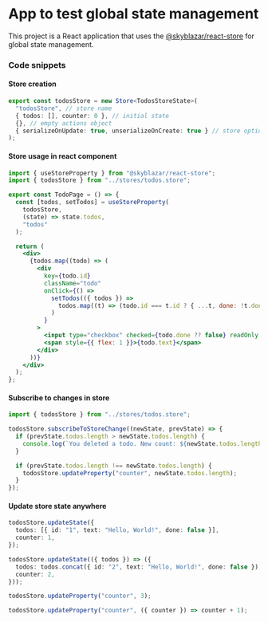 # App to test global state management

This project is a React application that uses the [@skyblazar/react-store](https://www.npmjs.com/package/@skyblazar/react-store) for global state management.

### Code snippets

#### Store creation

```ts
export const todosStore = new Store<TodosStoreState>(
  "todosStore", // store name
  { todos: [], counter: 0 }, // initial state
  {}, // empty actions object
  { serializeOnUpdate: true, unserializeOnCreate: true } // store options
);
```

#### Store usage in react component

```jsx
import { useStoreProperty } from "@skyblazar/react-store";
import { todosStore } from "../stores/todos.store";

export const TodoPage = () => {
  const [todos, setTodos] = useStoreProperty(
    todosStore,
    (state) => state.todos,
    "todos"
  );

  return (
    <div>
      {todos.map((todo) => (
        <div
          key={todo.id}
          className="todo"
          onClick={() =>
            setTodos(({ todos }) =>
              todos.map((t) => (todo.id === t.id ? { ...t, done: !t.done } : t))
            )
          }
        >
          <input type="checkbox" checked={todo.done ?? false} readOnly />
          <span style={{ flex: 1 }}>{todo.text}</span>
        </div>
      ))}
    </div>
  );
};
```

#### Subscribe to changes in store

```ts
import { todosStore } from "../stores/todos.store";

todosStore.subscribeToStoreChange((newState, prevState) => {
  if (prevState.todos.length > newState.todos.length) {
    console.log(`You deleted a todo. New count: ${newState.todos.length}`);
  }

  if (prevState.todos.length !== newState.todos.length) {
    todosStore.updateProperty("counter", newState.todos.length);
  }
});
```

#### Update store state anywhere

```ts
todosStore.updateState({
  todos: [{ id: "1", text: "Hello, World!", done: false }],
  counter: 1,
});

todosStore.updateState(({ todos }) => ({
  todos: todos.concat({ id: "2", text: "Hello, World!", done: false }),
  counter: 2,
}));

todosStore.updateProperty("counter", 3);

todosStore.updateProperty("counter", ({ counter }) => counter + 1);
```
